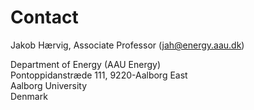 # Contact

Jakob Hærvig, Associate Professor (<jah@energy.aau.dk>)

Department of Energy (AAU Energy)<br />
Pontoppidanstræde 111, 9220-Aalborg East<br />
Aalborg University<br />
Denmark